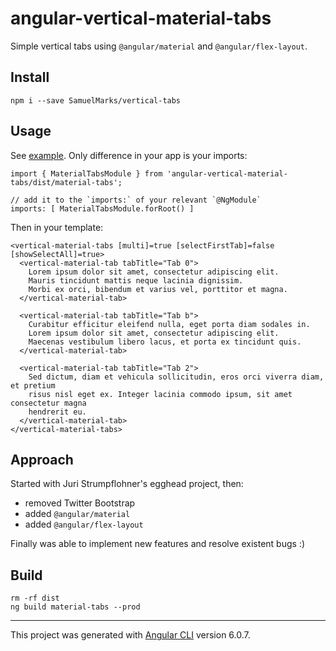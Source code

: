 angular-vertical-material-tabs
==============================
Simple vertical tabs using `@angular/material` and `@angular/flex-layout`.


## Install

    npm i --save SamuelMarks/vertical-tabs

## Usage

See [example](src/app). Only difference in your app is your imports:

    import { MaterialTabsModule } from 'angular-vertical-material-tabs/dist/material-tabs';
    
    // add it to the `imports:` of your relevant `@NgModule`
    imports: [ MaterialTabsModule.forRoot() ]

Then in your template:

    <vertical-material-tabs [multi]=true [selectFirstTab]=false [showSelectAll]=true>
      <vertical-material-tab tabTitle="Tab 0">
        Lorem ipsum dolor sit amet, consectetur adipiscing elit.
        Mauris tincidunt mattis neque lacinia dignissim.
        Morbi ex orci, bibendum et varius vel, porttitor et magna.
      </vertical-material-tab>
    
      <vertical-material-tab tabTitle="Tab b">
        Curabitur efficitur eleifend nulla, eget porta diam sodales in.
        Lorem ipsum dolor sit amet, consectetur adipiscing elit.
        Maecenas vestibulum libero lacus, et porta ex tincidunt quis.
      </vertical-material-tab>
    
      <vertical-material-tab tabTitle="Tab 2">
        Sed dictum, diam et vehicula sollicitudin, eros orci viverra diam, et pretium
        risus nisl eget ex. Integer lacinia commodo ipsum, sit amet consectetur magna
        hendrerit eu.
      </vertical-material-tab>
    </vertical-material-tabs>


## Approach
Started with Juri Strumpflohner's egghead project, then:

  - removed Twitter Bootstrap
  - added `@angular/material`
  - added `@angular/flex-layout`

Finally was able to implement new features and resolve existent bugs :)


## Build

    rm -rf dist
    ng build material-tabs --prod

---

This project was generated with [Angular CLI](https://github.com/angular/angular-cli) version 6.0.7.
